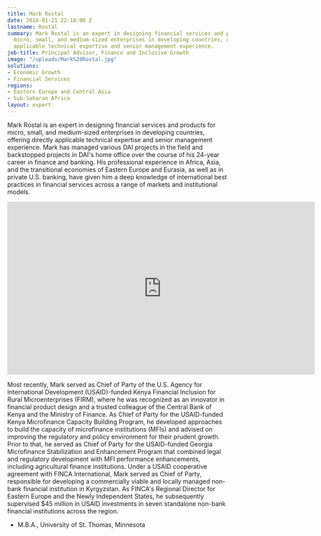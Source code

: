 ```yaml
---
title: Mark Rostal
date: 2016-01-21 22:18:00 Z
lastname: Rostal
summary: Mark Rostal is an expert in designing financial services and products for
  micro, small, and medium-sized enterprises in developing countries, offering directly
  applicable technical expertise and senior management experience.
job-title: Principal Advisor, Finance and Inclusive Growth
image: "/uploads/Mark%20Rostal.jpg"
solutions:
- Economic Growth
- Financial Services
regions:
- Eastern Europe and Central Asia
- Sub-Saharan Africa
layout: expert
---
```


Mark Rostal is an expert in designing financial services and products for micro, small, and medium-sized enterprises in developing countries, offering directly applicable technical expertise and senior management experience. Mark has managed various DAI projects in the field and backstopped projects in DAI's home office over the course of his 24-year career in finance and banking. His professional experience in Africa, Asia, and the transitional economies of Eastern Europe and Eurasia, as well as in private U.S. banking, have given him a deep knowledge of international best practices in financial services across a range of markets and institutional models.

<iframe allowfullscreen="" frameborder="0" height="395" mozallowfullscreen="" src="https://player.vimeo.com/video/38651141?title=0&amp;byline=0&amp;portrait=0&amp;" webkitallowfullscreen="" width="703"></iframe>

Most recently, Mark served as Chief of Party of the U.S. Agency for International Development (USAID)-funded Kenya Financial Inclusion for Rural Microenterprises (FIRM), where he was recognized as an innovator in financial product design and a trusted colleague of the Central Bank of Kenya and the Ministry of Finance. As Chief of Party for the USAID-funded Kenya Microfinance Capacity Building Program, he developed approaches to build the capacity of microfinance institutions (MFIs) and advised on improving the regulatory and policy environment for their prudent growth. Prior to that, he served as Chief of Party for the USAID-funded Georgia Microfinance Stabilization and Enhancement Program that combined legal and regulatory development with MFI performance enhancements, including agricultural finance institutions. Under a USAID cooperative agreement with FINCA International, Mark served as Chief of Party, responsible for developing a commercially viable and locally managed non-bank financial institution in Kyrgyzstan. As FINCA's Regional Director for Eastern Europe and the Newly Independent States, he subsequently supervised $45 million in USAID investments in seven standalone non-bank financial institutions across the region.

* M.B.A., University of St. Thomas, Minnesota